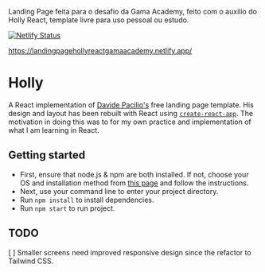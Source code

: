 Landing Page feita para o desafio da Gama Academy, feito com o auxilio do Holly React, template livre para uso pessoal ou estudo.

[![Netlify Status](https://api.netlify.com/api/v1/badges/48d716a1-4935-423b-84b6-86e013ad3bec/deploy-status)](https://app.netlify.com/sites/landingpagehollyreactgamaacademy/deploys)

https://landingpagehollyreactgamaacademy.netlify.app/

# Holly

A React implementation of [Davide Pacilio's](https://gumroad.com/davidepacilio) free landing page template. His design and layout has been rebuilt with React using [`create-react-app`](https://github.com/facebook/create-react-app). The motivation in doing this was to for my own practice and implementation of what I am learning in React.

## Getting started

* First, ensure that node.js & npm are both installed. If not, choose your OS and installation method from [this page](https://nodejs.org/en/download/package-manager/) and follow the instructions.
* Next, use your command line to enter your project directory.
* Run `npm install` to install dependencies.
* Run `npm start` to run project.

## TODO

[ ] Smaller screens need improved responsive design since the refactor to Tailwind CSS.
